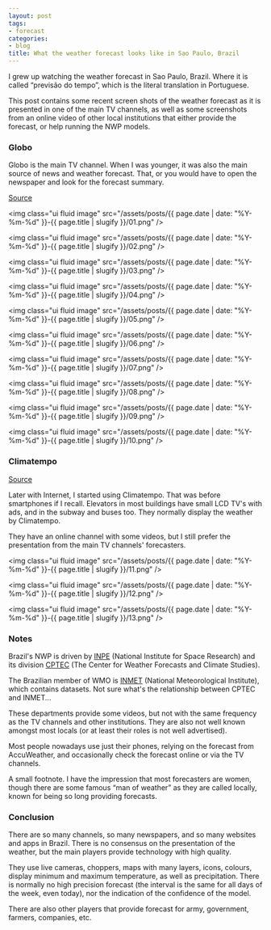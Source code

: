 ```yaml
---
layout: post
tags:
- forecast
categories:
- blog
title: What the weather forecast looks like in Sao Paulo, Brazil
---
```


I grew up watching the weather forecast in Sao Paulo, Brazil. Where it is
called &ldquo;previs&atilde;o do tempo&rdquo;, which is the literal translation
in Portuguese.

This post contains some recent screen shots of the weather forecast as it is
presented in one of the main TV channels, as well as some screenshots from an
online video of other local institutions that either provide the forecast, or
help running the NWP models.

<!--more-->

### Globo

Globo is the main TV channel. When I was younger, it was also the main source
of news and weather forecast. That, or you would have to open the newspaper and
look for the forecast summary.

[Source](https://www.youtube.com/watch?v=dBcOLbpTGRE)


<img class="ui fluid image" src="/assets/posts/{{ page.date | date: "%Y-%m-%d" }}-{{ page.title | slugify }}/01.png" />



<img class="ui fluid image" src="/assets/posts/{{ page.date | date: "%Y-%m-%d" }}-{{ page.title | slugify }}/02.png" />



<img class="ui fluid image" src="/assets/posts/{{ page.date | date: "%Y-%m-%d" }}-{{ page.title | slugify }}/03.png" />



<img class="ui fluid image" src="/assets/posts/{{ page.date | date: "%Y-%m-%d" }}-{{ page.title | slugify }}/04.png" />



<img class="ui fluid image" src="/assets/posts/{{ page.date | date: "%Y-%m-%d" }}-{{ page.title | slugify }}/05.png" />



<img class="ui fluid image" src="/assets/posts/{{ page.date | date: "%Y-%m-%d" }}-{{ page.title | slugify }}/06.png" />



<img class="ui fluid image" src="/assets/posts/{{ page.date | date: "%Y-%m-%d" }}-{{ page.title | slugify }}/07.png" />



<img class="ui fluid image" src="/assets/posts/{{ page.date | date: "%Y-%m-%d" }}-{{ page.title | slugify }}/08.png" />



<img class="ui fluid image" src="/assets/posts/{{ page.date | date: "%Y-%m-%d" }}-{{ page.title | slugify }}/09.png" />



<img class="ui fluid image" src="/assets/posts/{{ page.date | date: "%Y-%m-%d" }}-{{ page.title | slugify }}/10.png" />


### Climatempo

[Source](https://www.youtube.com/watch?v=TsdQtPYF8Qo)

Later with Internet, I started using Climatempo. That was before smartphones if I recall.
Elevators in most buildings have small LCD TV's with ads, and in the subway and buses too.
They normally display the weather by Climatempo.

They have an online channel with some videos, but I still prefer the presentation from the
main TV channels' forecasters.


<img class="ui fluid image" src="/assets/posts/{{ page.date | date: "%Y-%m-%d" }}-{{ page.title | slugify }}/11.png" />



<img class="ui fluid image" src="/assets/posts/{{ page.date | date: "%Y-%m-%d" }}-{{ page.title | slugify }}/12.png" />



<img class="ui fluid image" src="/assets/posts/{{ page.date | date: "%Y-%m-%d" }}-{{ page.title | slugify }}/13.png" />


### Notes

Brazil's NWP is driven by [INPE](https://inpe.br) (National Institute
for Space Research) and its division [CPTEC](https://www.cptec.inpe.br/)
(The Center for Weather Forecasts and Climate Studies).

The Brazilian member of WMO is [INMET](http://www.inmet.gov.br)
(National Meteorological Institute), which contains datasets. Not sure what's
the relationship between CPTEC and INMET...

These departments provide some videos, but not with the same frequency as
the TV channels and other institutions. They are also not well known amongst
most locals (or at least their roles is not well advertised).

Most people nowadays use just their phones, relying on the forecast
from AccuWeather, and occasionally check the forecast online or via the
TV channels.

A small footnote. I have the impression that most forecasters are women, though
there are some famous &ldquo;man of weather&rdquo; as they are called locally, known for
being so long providing forecasts.

### Conclusion

There are so many channels, so many newspapers, and so many websites and apps
in Brazil. There is no consensus on the presentation of the weather, but the
main players provide technology with high quality.

They use live cameras, choppers, maps with many layers, icons, colours, display
minimum and maximum temperature, as well as precipitation. There is normally no
high precision forecast (the interval is the same for all days of the week,
even today), nor the indication of the confidence of the model.

There are also other players that provide forecast for army, government, farmers,
companies, etc.
